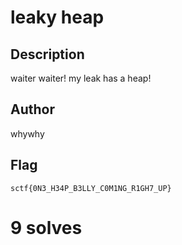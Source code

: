 # leaky heap

## Description

waiter waiter! my leak has a heap!

## Author

whywhy

## Flag

`sctf{0N3_H34P_B3LLY_C0M1NG_R1GH7_UP}`

# 9 solves
